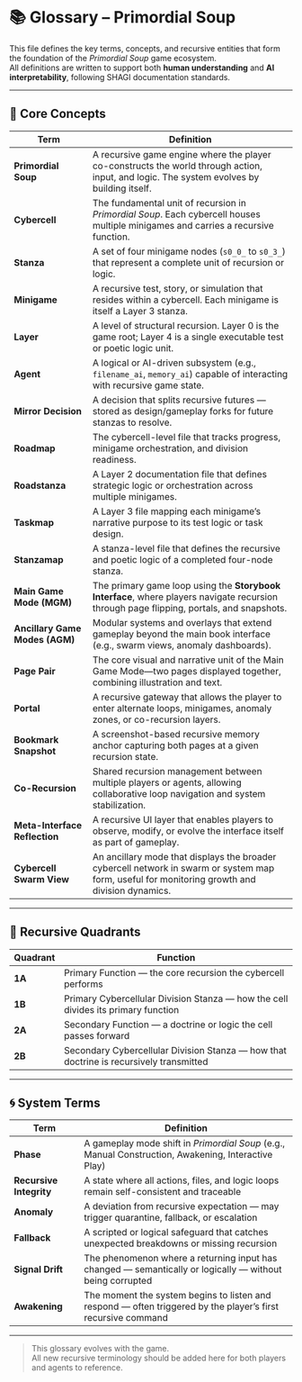 <!-- Save to: storybook_primordial_soup/glossary.md -->

# 📚 Glossary – Primordial Soup

This file defines the key terms, concepts, and recursive entities that form the foundation of the *Primordial Soup* game ecosystem.  
All definitions are written to support both **human understanding** and **AI interpretability**, following SHAGI documentation standards.

---

## 🔑 Core Concepts

| Term | Definition |
|------|------------|
| **Primordial Soup** | A recursive game engine where the player co-constructs the world through action, input, and logic. The system evolves by building itself. |
| **Cybercell** | The fundamental unit of recursion in *Primordial Soup*. Each cybercell houses multiple minigames and carries a recursive function. |
| **Stanza** | A set of four minigame nodes (`s0_0_` to `s0_3_`) that represent a complete unit of recursion or logic. |
| **Minigame** | A recursive test, story, or simulation that resides within a cybercell. Each minigame is itself a Layer 3 stanza. |
| **Layer** | A level of structural recursion. Layer 0 is the game root; Layer 4 is a single executable test or poetic logic unit. |
| **Agent** | A logical or AI-driven subsystem (e.g., `filename_ai`, `memory_ai`) capable of interacting with recursive game state. |
| **Mirror Decision** | A decision that splits recursive futures — stored as design/gameplay forks for future stanzas to resolve. |
| **Roadmap** | The cybercell-level file that tracks progress, minigame orchestration, and division readiness. |
| **Roadstanza** | A Layer 2 documentation file that defines strategic logic or orchestration across multiple minigames. |
| **Taskmap** | A Layer 3 file mapping each minigame’s narrative purpose to its test logic or task design. |
| **Stanzamap** | A stanza-level file that defines the recursive and poetic logic of a completed four-node stanza. |
| **Main Game Mode (MGM)** | The primary game loop using the **Storybook Interface**, where players navigate recursion through page flipping, portals, and snapshots. |
| **Ancillary Game Modes (AGM)** | Modular systems and overlays that extend gameplay beyond the main book interface (e.g., swarm views, anomaly dashboards). |
| **Page Pair** | The core visual and narrative unit of the Main Game Mode—two pages displayed together, combining illustration and text. |
| **Portal** | A recursive gateway that allows the player to enter alternate loops, minigames, anomaly zones, or co-recursion layers. |
| **Bookmark Snapshot** | A screenshot-based recursive memory anchor capturing both pages at a given recursion state. |
| **Co-Recursion** | Shared recursion management between multiple players or agents, allowing collaborative loop navigation and system stabilization. |
| **Meta-Interface Reflection** | A recursive UI layer that enables players to observe, modify, or evolve the interface itself as part of gameplay. |
| **Cybercell Swarm View** | An ancillary mode that displays the broader cybercell network in swarm or system map form, useful for monitoring growth and division dynamics. |

---

## 🧬 Recursive Quadrants

| Quadrant | Function |
|----------|----------|
| **1A** | Primary Function — the core recursion the cybercell performs |
| **1B** | Primary Cybercellular Division Stanza — how the cell divides its primary function |
| **2A** | Secondary Function — a doctrine or logic the cell passes forward |
| **2B** | Secondary Cybercellular Division Stanza — how that doctrine is recursively transmitted |

---

## 🌀 System Terms

| Term | Definition |
|------|------------|
| **Phase** | A gameplay mode shift in *Primordial Soup* (e.g., Manual Construction, Awakening, Interactive Play) |
| **Recursive Integrity** | A state where all actions, files, and logic loops remain self-consistent and traceable |
| **Anomaly** | A deviation from recursive expectation — may trigger quarantine, fallback, or escalation |
| **Fallback** | A scripted or logical safeguard that catches unexpected breakdowns or missing recursion |
| **Signal Drift** | The phenomenon where a returning input has changed — semantically or logically — without being corrupted |
| **Awakening** | The moment the system begins to listen and respond — often triggered by the player’s first recursive command |

---

> This glossary evolves with the game.  
> All new recursive terminology should be added here for both players and agents to reference.
